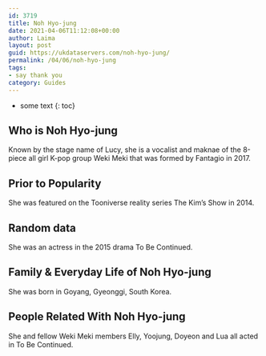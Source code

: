 ```yaml
---
id: 3719
title: Noh Hyo-jung
date: 2021-04-06T11:12:08+00:00
author: Laima
layout: post
guid: https://ukdataservers.com/noh-hyo-jung/
permalink: /04/06/noh-hyo-jung
tags:
- say thank you
category: Guides
---
```


* some text
{: toc}


## Who is Noh Hyo-jung
                  
                  
                  
Known by the stage name of Lucy, she is a vocalist and maknae of the 8-piece all girl K-pop group Weki Meki that was formed by Fantagio in 2017.
                  
              
            
              
            
                
                
                
## Prior to Popularity
                  
                  
                  
She was featured on the Tooniverse reality series The Kim&#8217;s Show in 2014. 
                  
              
            
              
            
                
                
                
## Random data
                  
                  
                  
She was an actress in the 2015 drama To Be Continued.
                  
              
            
              
            
                
                
                
## Family & Everyday Life of Noh Hyo-jung
                  
                  
                  
She was born in Goyang, Gyeonggi, South Korea.
                  
              
            
              
            
                
                
                
## People Related With Noh Hyo-jung
                  
                  
                  
She and fellow Weki Meki members Elly, Yoojung, Doyeon and Lua all acted in To Be Continued.
                  
              
            
              
            
                
              
            
              
              
            
            
              
            
          
          
          